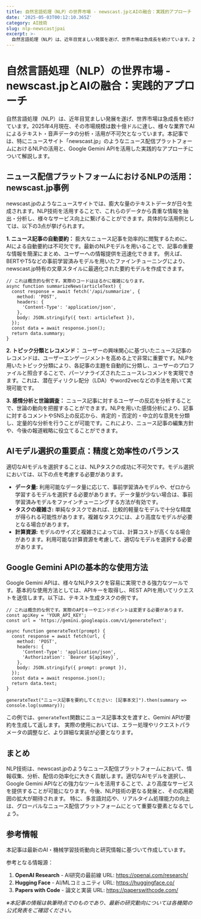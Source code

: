 ```yaml
---
title: 自然言語処理（NLP）の世界市場 - newscast.jpとAIの融合：実践的アプローチ
date: '2025-05-03T00:12:10.365Z'
category: AI技術
slug: nlp-newscastjpai
excerpt: >-
  自然言語処理（NLP）は、近年目覚ましい発展を遂げ、世界市場は急成長を続けています。2025年4月現在、その市場規模は数十億ドルに達し、様々な業界でAIによるテキスト・音声データの分析・活用が不可欠となっています。本記事では、特にニュースサイト「newscast.jp」のようなニュース配信プラットフ...
---
```


# 自然言語処理（NLP）の世界市場 - newscast.jpとAIの融合：実践的アプローチ

自然言語処理（NLP）は、近年目覚ましい発展を遂げ、世界市場は急成長を続けています。2025年4月現在、その市場規模は数十億ドルに達し、様々な業界でAIによるテキスト・音声データの分析・活用が不可欠となっています。本記事では、特にニュースサイト「newscast.jp」のようなニュース配信プラットフォームにおけるNLPの活用と、Google Gemini APIを活用した実践的なアプローチについて解説します。


## ニュース配信プラットフォームにおけるNLPの活用：newscast.jp事例

newscast.jpのようなニュースサイトでは、膨大な量のテキストデータが日々生成されます。NLP技術を活用することで、これらのデータから貴重な情報を抽出・分析し、様々なサービス向上に繋げることができます。具体的な活用例としては、以下の3点が挙げられます。

**1. ニュース記事の自動要約：**  膨大なニュース記事を効率的に閲覧するために、AIによる自動要約は不可欠です。最新のNLPモデルを用いることで、記事の重要な情報を簡潔にまとめ、ユーザーへの情報提供を迅速化できます。  例えば、BERTやT5などの事前学習済みモデルを用いたファインチューニングにより、newscast.jp特有の文章スタイルに最適化された要約モデルを作成できます。

```
// これは概念的な例です。実際のコードははるかに複雑になります。
async function summarizeNews(articleText) {
  const response = await fetch('/api/summarize', {
    method: 'POST',
    headers: {
      'Content-Type': 'application/json',
    },
    body: JSON.stringify({ text: articleText }),
  });
  const data = await response.json();
  return data.summary;
}
```

**2. トピック分類とレコメンド：** ユーザーの興味関心に基づいたニュース記事のレコメンドは、ユーザーエンゲージメントを高める上で非常に重要です。NLPを用いたトピック分類により、各記事の主題を自動的に分類し、ユーザーのプロファイルと照合することで、パーソナライズされたニュースレコメンドを実現できます。これは、潜在ディリクレ配分（LDA）やword2vecなどの手法を用いて実現可能です。


**3. 感情分析と世論調査：** ニュース記事に対するユーザーの反応を分析することで、世論の動向を把握することができます。NLPを用いた感情分析により、記事に対するコメントやSNS上の反応から、肯定的・否定的・中立的な意見を分類し、定量的な分析を行うことが可能です。これにより、ニュース記事の編集方針や、今後の報道戦略に役立てることができます。


## AIモデル選択の重要点：精度と効率性のバランス

適切なAIモデルを選択することは、NLPタスクの成功に不可欠です。モデル選択においては、以下の点を考慮する必要があります。

* **データ量:** 利用可能なデータ量に応じて、事前学習済みモデルや、ゼロから学習するモデルを選択する必要があります。データ量が少ない場合は、事前学習済みモデルをファインチューニングする方法が有効です。
* **タスクの複雑さ:**  単純なタスクであれば、比較的軽量なモデルで十分な精度が得られる可能性があります。複雑なタスクには、より高度なモデルが必要となる場合があります。
* **計算資源:** モデルのサイズと複雑さによっては、計算コストが高くなる場合があります。利用可能な計算資源を考慮して、適切なモデルを選択する必要があります。


## Google Gemini APIの基本的な使用方法

Google Gemini APIは、様々なNLPタスクを容易に実現できる強力なツールです。基本的な使用方法としては、APIキーを取得し、REST APIを用いてリクエストを送信します。以下は、テキスト生成タスクの例です。


```
// これは概念的な例です。実際のAPIキーやエンドポイントは変更する必要があります。
const apiKey = 'YOUR_API_KEY';
const url = 'https://gemini.googleapis.com/v1/generateText';

async function generateText(prompt) {
  const response = await fetch(url, {
    method: 'POST',
    headers: {
      'Content-Type': 'application/json',
      'Authorization': `Bearer ${apiKey}`,
    },
    body: JSON.stringify({ prompt: prompt }),
  });
  const data = await response.json();
  return data.text;
}

generateText("ニュース記事を要約してください: [記事本文]").then(summary => console.log(summary));
```

この例では、`generateText`関数にニュース記事本文を渡すと、Gemini APIが要約を生成して返します。  実際の使用においては、エラー処理やリクエストパラメータの調整など、より詳細な実装が必要となります。


## まとめ

NLP技術は、newscast.jpのようなニュース配信プラットフォームにおいて、情報収集、分析、配信の効率化に大きく貢献します。適切なAIモデルを選択し、Google Gemini APIなどの強力なツールを活用することで、より高度なサービスを提供することが可能になります。今後、NLP技術の更なる発展と、その応用範囲の拡大が期待されます。  特に、多言語対応や、リアルタイム処理能力の向上は、グローバルなニュース配信プラットフォームにとって重要な要素となるでしょう。


## 参考情報

本記事は最新のAI・機械学習技術動向と研究情報に基づいて作成しています。

参考となる情報源：
1. **OpenAI Research** - AI研究の最前線
   URL: https://openai.com/research/
2. **Hugging Face** - AI/MLコミュニティ
   URL: https://huggingface.co/
3. **Papers with Code** - 論文と実装
   URL: https://paperswithcode.com/

*※本記事の情報は執筆時点でのものであり、最新の研究動向については各機関の公式発表をご確認ください。*
